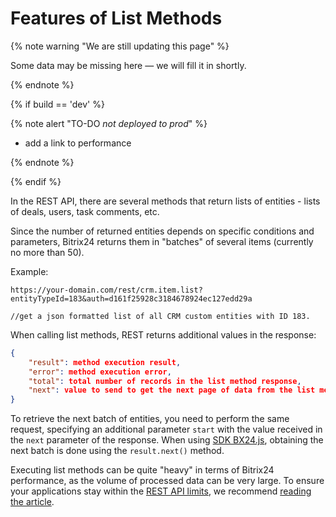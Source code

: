 # Features of List Methods

{% note warning "We are still updating this page" %}

Some data may be missing here — we will fill it in shortly.

{% endnote %}

{% if build == 'dev' %}

{% note alert "TO-DO _not deployed to prod_" %}

- add a link to performance

{% endnote %}

{% endif %}

In the REST API, there are several methods that return lists of entities - lists of deals, users, task comments, etc.

Since the number of returned entities depends on specific conditions and parameters, Bitrix24 returns them in "batches" of several items (currently no more than 50).

Example:

```http
https://your-domain.com/rest/crm.item.list?entityTypeId=183&auth=d161f25928c3184678924ec127edd29a

//get a json formatted list of all CRM custom entities with ID 183.
```

When calling list methods, REST returns additional values in the response:

```json
{
    "result": method execution result,
    "error": method execution error,
    "total": total number of records in the list method response,
    "next": value to send to get the next page of data from the list method
}
```

To retrieve the next batch of entities, you need to perform the same request, specifying an additional parameter `start` with the value received in the `next` parameter of the response. When using [SDK BX24.js](../bx24-js-sdk/index.md), obtaining the next batch is done using the `result.next()` method.

Executing list methods can be quite "heavy" in terms of Bitrix24 performance, as the volume of processed data can be very large. To ensure your applications stay within the [REST API limits](../performance/limits.md), we recommend [reading the article](../performance/huge-data.md).